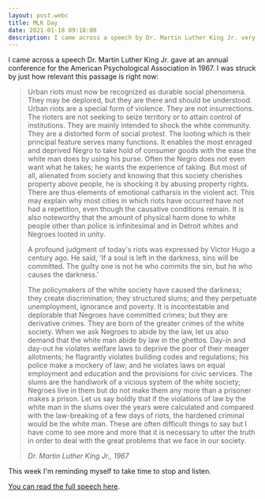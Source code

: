 ```yaml
---
layout: post.webc
title: MLK Day
date: 2021-01-18 09:18:00
description: I came across a speech by Dr. Martin Luther King Jr. very relevant right now.
---
```


I came across a speech Dr. Martin Luther King Jr. gave at an annual conference for the American Psychological Association in 1967. I was struck by just how relevant this passage is right now:

<blockquote cite="https://www.apa.org/monitor/features/king-challenge">
<p>Urban riots must now be recognized as durable social phenomena. They may be deplored, but they are there and should be understood. Urban riots are a special form of violence. They are not insurrections. The rioters are not seeking to seize territory or to attain control of institutions. They are mainly intended to shock the white community. They are a distorted form of social protest. The looting which is their principal feature serves many functions. It enables the most enraged and deprived Negro to take hold of consumer goods with the ease the white man does by using his purse. Often the Negro does not even want what he takes; he wants the experience of taking. But most of all, alienated from society and knowing that this society cherishes property above people, he is shocking it by abusing property rights. There are thus elements of emotional catharsis in the violent act. This may explain why most cities in which riots have occurred have not had a repetition, even though the causative conditions remain. It is also noteworthy that the amount of physical harm done to white people other than police is infinitesimal and in Detroit whites and Negroes looted in unity.</p>

<p>A profound judgment of today's riots was expressed by Victor Hugo a century ago. He said, 'If a soul is left in the darkness, sins will be committed. The guilty one is not he who commits the sin, but he who causes the darkness.'</p>

<p>The policymakers of the white society have caused the darkness; they create discrimination; they structured slums; and they perpetuate unemployment, ignorance and poverty. It is incontestable and deplorable that Negroes have committed crimes; but they are derivative crimes. They are born of the greater crimes of the white society. When we ask Negroes to abide by the law, let us also demand that the white man abide by law in the ghettos. Day-in and day-out he violates welfare laws to deprive the poor of their meager allotments; he flagrantly violates building codes and regulations; his police make a mockery of law; and he violates laws on equal employment and education and the provisions for civic services. The slums are the handiwork of a vicious system of the white society; Negroes live in them but do not make them any more than a prisoner makes a prison. Let us say boldly that if the violations of law by the white man in the slums over the years were calculated and compared with the law-breaking of a few days of riots, the hardened criminal would be the white man. These are often difficult things to say but I have come to see more and more that it is necessary to utter the truth in order to deal with the great problems that we face in our society.</p>
<cite>Dr. Martin Luther King Jr., 1967</cite>
</blockquote>

This week I'm reminding myself to take time to stop and listen.

[You can read the full speech here](https://www.apa.org/monitor/features/king-challenge).
